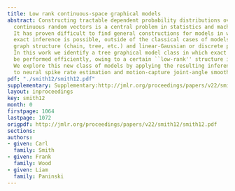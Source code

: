 ```yaml
---
title: Low rank continuous-space graphical models
abstract: Constructing tractable dependent probability distributions over structured
  continuous random vectors is a central problem in statistics and machine learning.
  It has proven difficult to find general constructions for models in which efficient
  exact inference is possible, outside of the classical cases of models with restricted
  graph structure (chain, tree, etc.) and linear-Gaussian or discrete potentials.
  In this work we identify a tree graphical model class in which exact inference can
  be performed efficiently, owing to a certain ``low-rank'' structure in the potentials.
  We explore this new class of models by applying the resulting inference methods
  to neural spike rate estimation and motion-capture joint-angle smoothing tasks.
pdf: "./smith12/smith12.pdf"
supplementary: Supplementary:http://jmlr.org/proceedings/papers/v22/smith12/smith12Supple.pdf
layout: inproceedings
key: smith12
month: 0
firstpage: 1064
lastpage: 1072
origpdf: http://jmlr.org/proceedings/papers/v22/smith12/smith12.pdf
sections: 
authors:
- given: Carl
  family: Smith
- given: Frank
  family: Wood
- given: Liam
  family: Paninski
---
```

